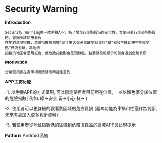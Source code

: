 Security Warning
==================================

**Introduction** 

	Security Warning為一款手機APP，為了增加行徑路段時的安全性，當使用者行徑某些路段時，會顯示該使用者所
	在地的危險指數，危險指數會依據"歷年重大交通事故地點資料"和"易發生婦幼被害犯罪地點"做為判斷，高危險
	指數的地區會呈現紅色，低危險指數則會呈現綠色，點擊路段可顯示可能會遇到危險資訊

**Motivation**

    想讓使用者在高車禍風險路段時能注意到
    
    
    
**APP主要功能**

  -1. 以手機APP的方式呈現, 可以鎖定使用者目前所在位置,　
      並以顏色區分該位置的危險指數( 例如: 綠->安全 黃->小心 紅-> )

  -2. 使用者可以更詳細的觀看該區域的危險資訊
      (基本功能為車禍和性侵作為判斷, 未來考慮加入更多判斷資料)
  
  -3. 若使用者從危險指數低的區域到危險指數高的區域APP會出現提示
  

**Patform**
	Android 系統
	
	










